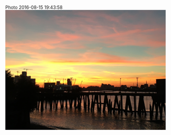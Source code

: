 <!--
title: Photo 2016-08-15 19:43:58
date: Mon Aug 15 2016 20:43:58 GMT+0100 (British Summer Time)
tags: 
-->
Photo 2016-08-15 19:43:58
![](148993750632-0.jpg)

